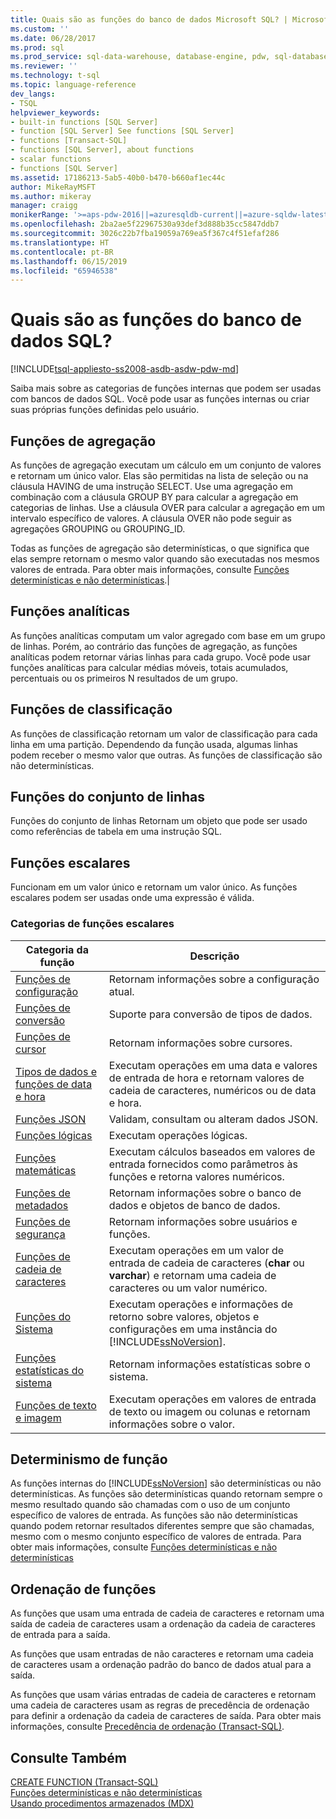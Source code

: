 ```yaml
---
title: Quais são as funções do banco de dados Microsoft SQL? | Microsoft Docs
ms.custom: ''
ms.date: 06/28/2017
ms.prod: sql
ms.prod_service: sql-data-warehouse, database-engine, pdw, sql-database
ms.reviewer: ''
ms.technology: t-sql
ms.topic: language-reference
dev_langs:
- TSQL
helpviewer_keywords:
- built-in functions [SQL Server]
- function [SQL Server] See functions [SQL Server]
- functions [Transact-SQL]
- functions [SQL Server], about functions
- scalar functions
- functions [SQL Server]
ms.assetid: 17186213-5ab5-40b0-b470-b660af1ec44c
author: MikeRayMSFT
ms.author: mikeray
manager: craigg
monikerRange: '>=aps-pdw-2016||=azuresqldb-current||=azure-sqldw-latest||>=sql-server-2016||=sqlallproducts-allversions||>=sql-server-linux-2017||=azuresqldb-mi-current'
ms.openlocfilehash: 2ba2ae5f22967530a93def3d888b35cc5847ddb7
ms.sourcegitcommit: 3026c22b7fba19059a769ea5f367c4f51efaf286
ms.translationtype: HT
ms.contentlocale: pt-BR
ms.lasthandoff: 06/15/2019
ms.locfileid: "65946538"
---
```

# <a name="what-are-the-sql-database-functions"></a>Quais são as funções do banco de dados SQL?
[!INCLUDE[tsql-appliesto-ss2008-asdb-asdw-pdw-md](../../includes/tsql-appliesto-ss2008-all-md.md)]

Saiba mais sobre as categorias de funções internas que podem ser usadas com bancos de dados SQL. Você pode usar as funções internas ou criar suas próprias funções definidas pelo usuário.
  
## <a name="aggregate-functions"></a>Funções de agregação

As funções de agregação executam um cálculo em um conjunto de valores e retornam um único valor. Elas são permitidas na lista de seleção ou na cláusula HAVING de uma instrução SELECT. Use uma agregação em combinação com a cláusula GROUP BY para calcular a agregação em categorias de linhas. Use a cláusula OVER para calcular a agregação em um intervalo específico de valores. A cláusula OVER não pode seguir as agregações GROUPING ou GROUPING_ID.

Todas as funções de agregação são determinísticas, o que significa que elas sempre retornam o mesmo valor quando são executadas nos mesmos valores de entrada. Para obter mais informações, consulte [Funções determinísticas e não determinísticas](../../relational-databases/user-defined-functions/deterministic-and-nondeterministic-functions.md).|

## <a name="analytic-functions"></a>Funções analíticas
As funções analíticas computam um valor agregado com base em um grupo de linhas. Porém, ao contrário das funções de agregação, as funções analíticas podem retornar várias linhas para cada grupo. Você pode usar funções analíticas para calcular médias móveis, totais acumulados, percentuais ou os primeiros N resultados de um grupo.

## <a name="ranking-functions"></a>Funções de classificação
As funções de classificação retornam um valor de classificação para cada linha em uma partição. Dependendo da função usada, algumas linhas podem receber o mesmo valor que outras. As funções de classificação são não determinísticas.

## <a name="rowset-functions"></a>Funções do conjunto de linhas
Funções do conjunto de linhas Retornam um objeto que pode ser usado como referências de tabela em uma instrução SQL.

## <a name="scalar-functions"></a>Funções escalares
Funcionam em um valor único e retornam um valor único. As funções escalares podem ser usadas onde uma expressão é válida.

### <a name="categories-of-scalar-functions"></a>Categorias de funções escalares
  
|Categoria da função|Descrição|  
|-----------------------|-----------------|  
|[Funções de configuração](configuration-functions-transact-sql.md)|Retornam informações sobre a configuração atual.|  
|[Funções de conversão](conversion-functions-transact-sql.md)|Suporte para conversão de tipos de dados.|  
|[Funções de cursor](cursor-functions-transact-sql.md)|Retornam informações sobre cursores.|  
|[Tipos de dados e funções de data e hora](date-and-time-data-types-and-functions-transact-sql.md)|Executam operações em uma data e valores de entrada de hora e retornam valores de cadeia de caracteres, numéricos ou de data e hora.|  
|[Funções JSON](json-functions-transact-sql.md)|Validam, consultam ou alteram dados JSON.|  
|[Funções lógicas](logical-functions-choose-transact-sql.md)|Executam operações lógicas.|  
|[Funções matemáticas](mathematical-functions-transact-sql.md)|Executam cálculos baseados em valores de entrada fornecidos como parâmetros às funções e retorna valores numéricos.|  
|[Funções de metadados](metadata-functions-transact-sql.md)|Retornam informações sobre o banco de dados e objetos de banco de dados.|  
|[Funções de segurança](security-functions-transact-sql.md)|Retornam informações sobre usuários e funções.|  
|[Funções de cadeia de caracteres](string-functions-transact-sql.md)|Executam operações em um valor de entrada de cadeia de caracteres (**char** ou **varchar**) e retornam uma cadeia de caracteres ou um valor numérico.|  
|[Funções do Sistema](../../relational-databases/system-functions/system-functions-for-transact-sql.md)|Executam operações e informações de retorno sobre valores, objetos e configurações em uma instância do [!INCLUDE[ssNoVersion](../../includes/ssnoversion-md.md)].|  
|[Funções estatísticas do sistema](system-statistical-functions-transact-sql.md)|Retornam informações estatísticas sobre o sistema.|  
|[Funções de texto e imagem](https://msdn.microsoft.com/library/b9c70488-1bf5-4068-a003-e548ccbc5199)|Executam operações em valores de entrada de texto ou imagem ou colunas e retornam informações sobre o valor.|  
  
## <a name="function-determinism"></a>Determinismo de função  
 As funções internas do [!INCLUDE[ssNoVersion](../../includes/ssnoversion-md.md)] são determinísticas ou não determinísticas. As funções são determinísticas quando retornam sempre o mesmo resultado quando são chamadas com o uso de um conjunto específico de valores de entrada. As funções são não determinísticas quando podem retornar resultados diferentes sempre que são chamadas, mesmo com o mesmo conjunto específico de valores de entrada. Para obter mais informações, consulte [Funções determinísticas e não determinísticas](../../relational-databases/user-defined-functions/deterministic-and-nondeterministic-functions.md)  
  
## <a name="function-collation"></a>Ordenação de funções  
 As funções que usam uma entrada de cadeia de caracteres e retornam uma saída de cadeia de caracteres usam a ordenação da cadeia de caracteres de entrada para a saída.  
  
 As funções que usam entradas de não caracteres e retornam uma cadeia de caracteres usam a ordenação padrão do banco de dados atual para a saída.  
  
 As funções que usam várias entradas de cadeia de caracteres e retornam uma cadeia de caracteres usam as regras de precedência de ordenação para definir a ordenação da cadeia de caracteres de saída. Para obter mais informações, consulte [Precedência de ordenação &#40;Transact-SQL&#41;](../../t-sql/statements/collation-precedence-transact-sql.md).  
  
## <a name="see-also"></a>Consulte Também  
 [CREATE FUNCTION &#40;Transact-SQL&#41;](../../t-sql/statements/create-function-transact-sql.md)   
 [Funções determinísticas e não determinísticas](../../relational-databases/user-defined-functions/deterministic-and-nondeterministic-functions.md)   
 [Usando procedimentos armazenados &#40;MDX&#41;](../../mdx/using-stored-procedures-mdx.md)  
  
  
